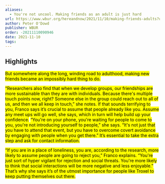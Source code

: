 ```yaml
---
aliases:
  - You're not uncool. Making friends as an adult is just hard
url: https://www.wbur.org/hereandnow/2021/11/10/making-friends-adults?utm_campaign=npr&utm_term=nprnews&utm_medium=social&utm_source=facebook.com&fbclid=IwAR2oU-YFLC17G9Tcriv3B-pq12N83PDYmNHyq-tqUrGvL3NBQKXdaoa0oOg
author: Peter O'Dowd
publisher: WBUR
order: -20211110090946
date: 2021-11-10
tags:
---
```


## Highlights
<mark>But somewhere along the long, winding road to adulthood, making new friends became an impossibly hard thing to do.</mark>

<mark>“Researchers also find that when we develop groups, our friendships are more sustainable than they are with individuals. Because there's multiple touch points now, right? Someone else in the group could reach out to all of us, and then we all keep in touch,” she notes. If that sounds terrifying to you, Franco says it’s crucial to assume that people already like you. Assume any meet ups will go well, she says, which in turn will help build up your confidence.</mark>
<mark>“You're on your phone, you're waiting for people to come to you, you're not introducing yourself to people,” she says. “It's not just that you have to attend that event, but you have to overcome covert avoidance by engaging with people when you get there.” It’s essential to take the extra step and ask for contact information.</mark>

<mark>“If you are in a place of loneliness, you are, according to the research, more likely to assume people are going to reject you,” Franco explains. “You're just sort of hyper vigilant for rejection and social threats. You're more likely to think that social interactions will be more negative and less enjoyable.” That’s why she says it’s of the utmost importance for people like Troxel to keep putting themselves out there.</mark>

